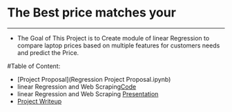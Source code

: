# The Best price matches your 

---


- The Goal of This Project is to Create module of linear Regression to compare laptop prices based on multiple features for customers needs and predict the Price. 

#Table of Content:
- [Project Proposal](Regression Project Proposal.ipynb)
- linear Regression and Web Scraping[Code]()
- linear Regression and Web Scraping [Presentation]()
- [Project Writeup]()
